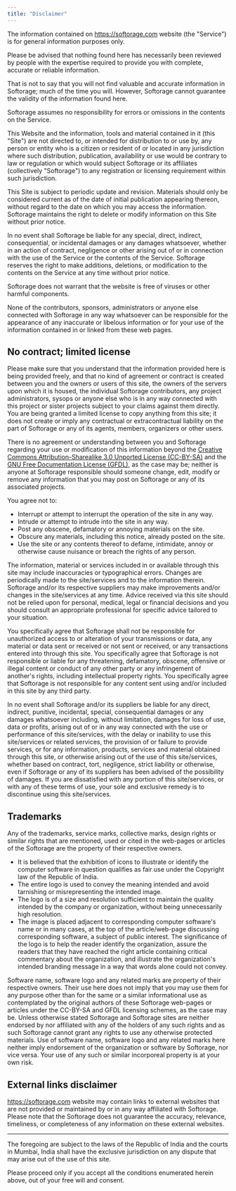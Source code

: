 ```yaml
---
title: "Disclaimer"
---
```


The information contained on https://softorage.com website (the "Service") is for general information purposes only.

Please be advised that nothing found here has necessarily been reviewed by people with the expertise required to provide you with complete, accurate or reliable information.

That is not to say that you will not find valuable and accurate information in Softorage; much of the time you will. However, Softorage cannot guarantee the validity of the information found here.

Softorage assumes no responsibility for errors or omissions in the contents on the Service.

This Website and the information, tools and material contained in it (this "Site") are not directed to, or intended for distribution to or use by, any person or entity who is a citizen or resident of or located in any jurisdiction where such distribution, publication, availability or use would be contrary to law or regulation or which would subject Softorage or its affiliates (collectively "Softorage") to any registration or licensing requirement within such jurisdiction.

This Site is subject to periodic update and revision. Materials should only be considered current as of the date of initial publication appearing thereon, without regard to the date on which you may access the information. Softorage maintains the right to delete or modify information on this Site without prior notice.

In no event shall Softorage be liable for any special, direct, indirect, consequential, or incidental damages or any damages whatsoever, whether in an action of contract, negligence or other arising out of or in connection with the use of the Service or the contents of the Service. Softorage reserves the right to make additions, deletions, or modification to the contents on the Service at any time without prior notice.

Softorage does not warrant that the website is free of viruses or other harmful components.

None of the contributors, sponsors, administrators or anyone else connected with Softorage in any way whatsoever can be responsible for the appearance of any inaccurate or libelous information or for your use of the information contained in or linked from these web pages.

## No contract; limited license

Please make sure that you understand that the information provided here is being provided freely, and that no kind of agreement or contract is created between you and the owners or users of this site, the owners of the servers upon which it is housed, the individual Softorage contributors, any project administrators, sysops or anyone else who is in any way connected with this project or sister projects subject to your claims against them directly. You are being granted a limited license to copy anything from this site; it does not create or imply any contractual or extracontractual liability on the part of Softorage or any of its agents, members, organizers or other users.

There is no agreement or understanding between you and Softorage regarding your use or modification of this information beyond the [Creative Commons Attribution-Sharealike 3.0 Unported License (CC-BY-SA)](https://creativecommons.org/licenses/by-sa/3.0/) and the [GNU Free Documentation License (GFDL)](https://www.gnu.org/licenses/fdl-1.3.en.html), as the case may be; neither is anyone at Softorage responsible should someone change, edit, modify or remove any information that you may post on Softorage or any of its associated projects.

You agree not to:
* Interrupt or attempt to interrupt the operation of the site in any way.
* Intrude or attempt to intrude into the site in any way.
* Post any obscene, defamatory or annoying materials on the site.
* Obscure any materials, including this notice, already posted on the site.
* Use the site or any contents thereof to defame, intimidate, annoy or otherwise cause nuisance or breach the rights of any person.

The information, material or services included in or available through this site may include inaccuracies or typographical errors. Changes are periodically made to the site/services and to the information therein. Softorage and/or its respective suppliers may make improvements and/or changes in the site/services at any time. Advice received via this site should not be relied upon for personal, medical, legal or financial decisions and you should consult an appropriate professional for specific advice tailored to your situation.

You specifically agree that Softorage shall not be responsible for unauthorized access to or alteration of your transmissions or data, any material or data sent or received or not sent or received, or any transactions entered into through this site. You specifically agree that Softorage is not responsible or liable for any threatening, defamatory, obscene, offensive or illegal content or conduct of any other party or any infringement of another's rights, including intellectual property rights. You specifically agree that Softorage is not responsible for any content sent using and/or included in this site by any third party.

In no event shall Softorage and/or its suppliers be liable for any direct, indirect, punitive, incidental, special, consequential damages or any damages whatsoever including, without limitation, damages for loss of use, data or profits, arising out of or in any way connected with the use or performance of this site/services, with the delay or inability to use this site/services or related services, the provision of or failure to provide services, or for any information, products, services and material obtained through this site, or otherwise arising out of the use of this site/services, whether based on contract, tort, negligence, strict liability or otherwise, even if Softorage or any of its suppliers has been advised of the possibility of damages. If you are dissatisfied with any portion of this site/services, or with any of these terms of use, your sole and exclusive remedy is to discontinue using this site/services.

## Trademarks

Any of the trademarks, service marks, collective marks, design rights or similar rights that are mentioned, used or cited in the web-pages or articles of the Softorage are the property of their respective owners.

* It is believed that the exhibition of icons to illustrate or identify the computer software in question qualifies as fair use under the Copyright law of the Republic of India.
* The entire logo is used to convey the meaning intended and avoid tarnishing or misrepresenting the intended image.
* The logo is of a size and resolution sufficient to maintain the quality intended by the company or organization, without being unnecessarily high resolution.
* The image is placed adjacent to corresponding computer software's name or in many cases, at the top of the article/web-page discussing corresponding software, a subject of public interest. The significance of the logo is to help the reader identify the organization, assure the readers that they have reached the right article containing critical commentary about the organization, and illustrate the organization's intended branding message in a way that words alone could not convey.

Software name, software logo and any related marks are property of their respective owners. Their use here does not imply that you may use them for any purpose other than for the same or a similar informational use as contemplated by the original authors of these Softorage web-pages or articles under the CC-BY-SA and GFDL licensing schemes, as the case may be. Unless otherwise stated Softorage and Softorage sites are neither endorsed by nor affiliated with any of the holders of any such rights and as such Softorage cannot grant any rights to use any otherwise protected materials. Use of software name, software logo and any related marks here neither imply endorsement of the organization or software by Softorage, nor vice versa. Your use of any such or similar incorporeal property is at your own risk.

## External links disclaimer

https://softorage.com website may contain links to external websites that are not provided or maintained by or in any way affiliated with Softorage. Please note that the Softorage does not guarantee the accuracy, relevance, timeliness, or completeness of any information on these external websites.

---

The foregoing are subject to the laws of the Republic of India and the courts in Mumbai, India shall have the exclusive jurisdiction on any dispute that may arise out of the use of this site.

Please proceed only if you accept all the conditions enumerated herein above, out of your free will and consent.

